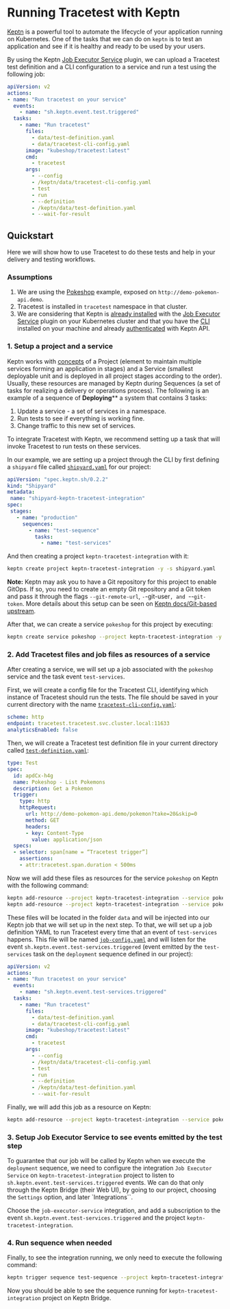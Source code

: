 # Running Tracetest with Keptn
 
[Keptn](https://keptn.sh/) is a powerful tool to automate the lifecycle of your application running on Kubernetes. One of the tasks that we can do on `keptn` is to test an application and see if it is healthy and ready to be used by your users.

By using the Keptn [Job Executor Service](https://github.com/keptn-contrib/job-executor-service) plugin, we can upload a Tracetest test definition and a CLI configuration to a service and run a test using the following job:

```yaml
apiVersion: v2
actions:
- name: "Run tracetest on your service"
  events:
    - name: "sh.keptn.event.test.triggered"
  tasks:
    - name: "Run tracetest"
      files:
        - data/test-definition.yaml
        - data/tracetest-cli-config.yaml
      image: "kubeshop/tracetest:latest"
      cmd:
        - tracetest
      args:
        - --config
        - /keptn/data/tracetest-cli-config.yaml
        - test
        - run
        - --definition
        - /keptn/data/test-definition.yaml
        - --wait-for-result

```

## Quickstart

Here we will show how to use Tracetest to do these tests and help in your delivery and testing workflows. 

### Assumptions

1. We are using the [Pokeshop](https://docs.tracetest.io/pokeshop/) example, exposed on `http://demo-pokemon-api.demo`.
2. Tracetest is installed in `tracetest` namespace in that cluster.
3. We are considering that Keptn is [already installed](https://keptn.sh/docs/1.0.x/install/) with the [Job Executor Service](https://github.com/keptn-contrib/job-executor-service) plugin on your Kubernetes cluster and that you have the [CLI](https://keptn.sh/docs/1.0.x/install/cli-install/) installed on your machine and already [authenticated](https://keptn.sh/docs/1.0.x/install/authenticate-cli-bridge/) with Keptn API.
 
### 1. Setup a project and a service
 
Keptn works with [concepts](https://keptn.sh/docs/concepts/glossary/) of a Project (element to maintain multiple services forming an application in stages) and a Service (smallest deployable unit and is deployed in all project stages according to the order).
Usually, these resources are managed by Keptn during Sequences (a set of tasks for realizing a delivery or operations process). The following is an example of a sequence of **Deploying**** a system that contains 3 tasks:
1. Update a service - a set of services in a namespace.
2. Run tests to see if everything is working fine.
3. Change traffic to this new set of services.
 
To integrate Tracetest with Keptn, we recommend setting up a task that will invoke Tracetest to run tests on these services.
 
In our example, we are setting up a project through the CLI by first defining a `shipyard` file called [`shipyard.yaml`](./shipyard.yaml) for our project:
```yaml
apiVersion: "spec.keptn.sh/0.2.2"
kind: "Shipyard"
metadata:
 name: "shipyard-keptn-tracetest-integration"
spec:
 stages:
   - name: "production"
     sequences:
       - name: "test-sequence"
         tasks:
           - name: "test-services"
```
 
And then creating a project `keptn-tracetest-integration` with it:
```sh
keptn create project keptn-tracetest-integration -y -s shipyard.yaml
```
 
**Note:** Keptn may ask you to have a Git repository for this project to enable GitOps. If so, you need to create an empty Git repository and a Git token and pass it through the flags `--git-remote-url`, `-`-git-user`, and `--`git-token`. More details about this setup can be seen on [Keptn docs/Git-based upstream](https://keptn.sh/docs/1.0.x/manage/git_upstream).
 
After that, we can create a service `pokeshop` for this project by executing:
```sh
keptn create service pokeshop --project keptn-tracetest-integration -y
```
 
### 2. Add Tracetest files and job files as resources of a service
 
After creating a service, we will set up a job associated with the `pokeshop` service and the task event `test-services`.
 
First, we will create a config file for the Tracetest CLI, identifying which instance of Tracetest should run the tests. The file should be saved in your current directory with the name [`tracetest-cli-config.yaml`](./tracetest-cli-config.yaml):
```yaml
scheme: http
endpoint: tracetest.tracetest.svc.cluster.local:11633
analyticsEnabled: false
```
 
Then, we will create a Tracetest test definition file in your current directory called [`test-definition.yaml`](./test-definition.yaml):
```yaml
type: Test
spec:
  id: apdCx-h4g
  name: Pokeshop - List Pokemons
  description: Get a Pokemon
  trigger:
    type: http
    httpRequest:
      url: http://demo-pokemon-api.demo/pokemon?take=20&skip=0
      method: GET
      headers:
      - key: Content-Type
        value: application/json
  specs:
  - selector: span[name = “Tracetest trigger”]
    assertions:
    - attr:tracetest.span.duration < 500ms
```
 
Now we will add these files as resources for the service `pokeshop` on Keptn with the following command:
```sh
keptn add-resource --project keptn-tracetest-integration --service pokeshop --stage production --resource test-definition.yaml --resourceUri data/test-definition.yaml
keptn add-resource --project keptn-tracetest-integration --service pokeshop --stage production --resource tracetest-cli-config.yaml --resourceUri data/tracetest-cli-config.yaml
```
 
These files will be located in the folder `data` and will be injected into our Keptn job that we will set up in the next step. To that, we will set up a job definition YAML to run Tracetest every time that an event of `test-services` happens. This file will be named [`job-config.yaml`](./job-config.yaml) and will listen for the event `sh.keptn.event.test-services.triggered` (event emitted by the `test-services` task on the `deployment` sequence defined in our project):
```yaml
apiVersion: v2
actions:
- name: "Run tracetest on your service"
  events:
    - name: "sh.keptn.event.test-services.triggered"
  tasks:
    - name: "Run tracetest"
      files:
        - data/test-definition.yaml
        - data/tracetest-cli-config.yaml
      image: "kubeshop/tracetest:latest"
      cmd:
        - tracetest
      args:
        - --config
        - /keptn/data/tracetest-cli-config.yaml
        - test
        - run
        - --definition
        - /keptn/data/test-definition.yaml
        - --wait-for-result

```
 
Finally, we will add this job as a resource on Keptn:
```sh
keptn add-resource --project keptn-tracetest-integration --service pokeshop --stage production --resource job-config.yaml --resourceUri job/config.yaml
```
 
### 3. Setup Job Executor Service to see events emitted by the test step
 
To guarantee that our job will be called by Keptn when we execute the `deployment` sequence, we need to configure the integration `Job Executor Service` on `keptn-tracetest-integration` project to listen to `sh.keptn.event.test-services.triggered` events. We can do that only through the Keptn Bridge (their Web UI), by going to our project, choosing the `Settings` option, and later `Integrations``.
 
Choose the `job-executor-service` integration, and add a subscription to the event `sh.keptn.event.test-services.triggered` and the project `keptn-tracetest-integration`.
 
### 4. Run sequence when needed
 
Finally, to see the integration running, we only need to execute the following command:
```sh
keptn trigger sequence test-sequence --project keptn-tracetest-integration --service pokeshop --stage production
```

Now you should be able to see the sequence running for `keptn-tracetest-integration` project on Keptn Bridge.

